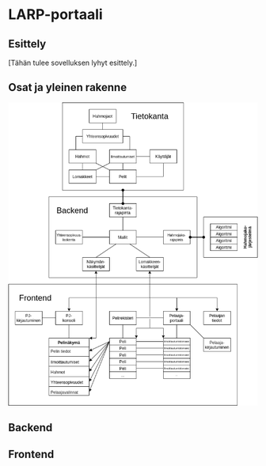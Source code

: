# LARP-portaali

## Esittely
[Tähän tulee sovelluksen lyhyt esittely.]

## Osat ja yleinen rakenne
![Rakennekaavio](kuvat/LARP-portaali_rakenne.png)


## Backend




## Frontend


